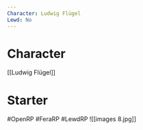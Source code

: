 ```yaml
---
Character: Ludwig Flügel
Lewd: No
---
```

# Character
[[Ludwig Flügel]]

# Starter


#OpenRP #FeraRP #LewdRP
![[images 8.jpg]]